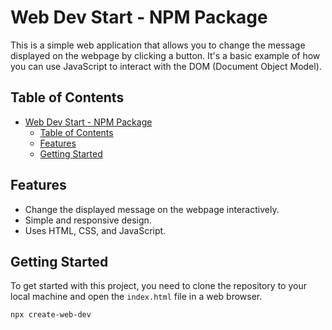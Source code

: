 # Web Dev Start - NPM Package

This is a simple web application that allows you to change the message displayed on the webpage by clicking a button. It's a basic example of how you can use JavaScript to interact with the DOM (Document Object Model).

## Table of Contents

- [Web Dev Start - NPM Package](#web-dev-start---npm-package)
  - [Table of Contents](#table-of-contents)
  - [Features](#features)
  - [Getting Started](#getting-started)

## Features

- Change the displayed message on the webpage interactively.
- Simple and responsive design.
- Uses HTML, CSS, and JavaScript.

## Getting Started

To get started with this project, you need to clone the repository to your local machine and open the `index.html` file in a web browser.

```bash
npx create-web-dev
```